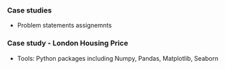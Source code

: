 ### Case studies 
- Problem statements assignemnts

### Case study - London Housing Price
- Tools: Python packages including Numpy, Pandas, Matplotlib, Seaborn 
